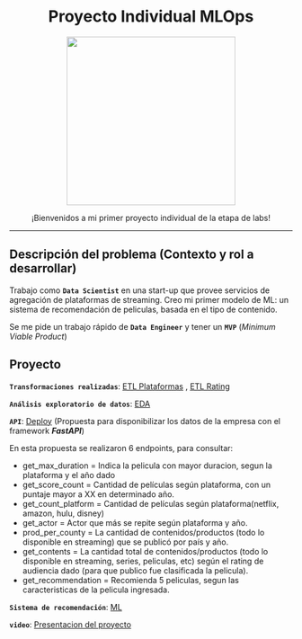 # <h1 align=center> **Proyecto Individual MLOps** </h1>

<p align="center">
<img src="https://user-images.githubusercontent.com/67664604/217914153-1eb00e25-ac08-4dfa-aaf8-53c09038f082.png"  height=300>
</p>
<p align="center">
¡Bienvenidos a mi primer proyecto individual de la etapa de labs!

<hr>  

## **Descripción del problema (Contexto y rol a desarrollar)**

Trabajo como **`Data Scientist`** en una start-up que provee servicios de agregación de plataformas de streaming. Creo mi primer modelo de ML: un sistema de recomendación de peliculas, basada en el tipo de contenido. 

Se me pide un trabajo rápido de **`Data Engineer`** y tener un **`MVP`** (_Minimum Viable Product_)

## **Proyecto**

**`Transformaciones realizadas`**: [ETL Plataformas](https://github.com/laumaita/PI01_HENRY-09/blob/main/transformacion_datos_plataformas.ipynb) , [ETL Rating](https://github.com/laumaita/PI01_HENRY-09/blob/main/transformacion_ratings.ipynb)

**`Análisis exploratorio de datos`**: [EDA](https://github.com/laumaita/PI01_HENRY-09/blob/main/EDA.ipynb)

**`API`**: [Deploy](https://pi01-henry-09.onrender.com/docs) (Propuesta para disponibilizar los datos de la empresa con el framework ***FastAPI***)

En esta propuesta se realizaron 6 endpoints, para consultar: 

+ get_max_duration = Indica la pelicula con mayor duracion, segun la plataforma y el año dado
+ get_score_count = Cantidad de películas según plataforma, con un puntaje mayor a XX en determinado año.
+ get_count_platform = Cantidad de películas según plataforma(netflix, amazon, hulu, disney)
+ get_actor = Actor que más se repite según plataforma y año. 
+ prod_per_county = La cantidad de contenidos/productos (todo lo disponible en streaming) que se publicó por país y año.
+ get_contents = La cantidad total de contenidos/productos (todo lo disponible en streaming, series, peliculas, etc) según el rating de audiencia dado (para que publico fue clasificada la pelicula). 
+ get_recommendation = Recomienda 5 peliculas, segun las caracteristicas de la pelicula ingresada.

**`Sistema de recomendación`**: [ML](https://github.com/laumaita/PI01_HENRY-09/blob/main/ML_sistema_recomendacion.ipynb) 

**`video`**: [Presentacion del proyecto]()


